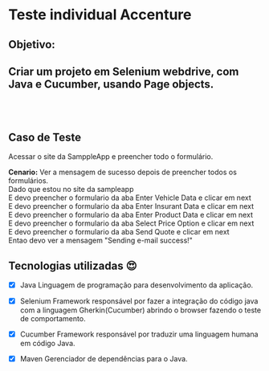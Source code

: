 # Teste individual Accenture </br>
## Objetivo: <br>
## Criar um projeto em Selenium webdrive, com Java e Cucumber, usando Page objects.
<br>
<br>

## Caso de Teste <br>
 Acessar o site da SamppleApp e preencher todo o formulário.<br>

<b>Cenario:</b> Ver a mensagem de sucesso depois de preencher todos os formulários.<br>
    Dado que estou no site da sampleapp<br>
    E devo preencher o formulario da aba Enter Vehicle Data e clicar em next<br>
    E devo preencher o formulario da aba Enter Insurant Data e clicar em next<br>
    E devo preencher o formulario da aba Enter Product Data e clicar em next<br>
    E devo preencher o formulario da aba Select Price Option e clicar em next<br>
    E devo preencher o formulario da aba Send Quote e clicar em next<br>
    Entao devo ver a mensagem "Sending e-mail success!"<br>
    
    
## Tecnologias utilizadas :heart_eyes: <br>
- [x] Java
Linguagem de programação para desenvolvimento da aplicação.<br>
- [x] Selenium
Framework responsável por fazer a integração do código java com a linguagem Gherkin(Cucumber) abrindo o browser fazendo o teste de comportamento.<br>
- [x] Cucumber
Framework responsável por traduzir uma linguagem humana em código Java.<br>
- [x] Maven
Gerenciador de dependências para o Java.<br>


